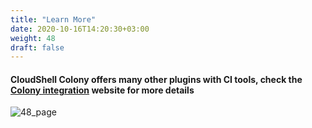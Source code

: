 ```yaml
---
title: "Learn More"
date: 2020-10-16T14:20:30+03:00
weight: 48
draft: false
---
```


#### CloudShell Colony offers many other plugins with CI tools, check the [Colony integration](https://www.quali.com/colony-integrations/) website for more details
![48_page](/images/module3/48_page.png)
